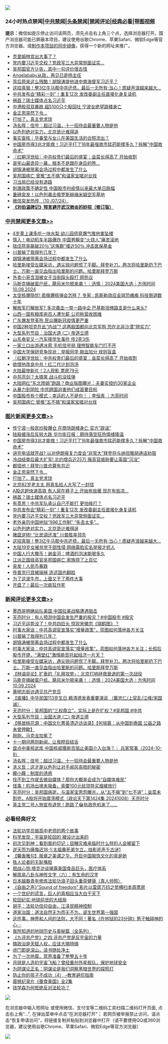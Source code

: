 ![](https://raw.githubusercontent.com/jsvpn/jsproxy/dev/64photo/fqnews-qr.jpg)

<div id="tt">
<h3>24小时热点禁闻|<a href="#%E4%B8%AD%E5%85%B1%E7%A6%81%E9%97%BB%E6%9B%B4%E5%A4%9A%E6%96%87%E7%AB%A0">中共禁闻</a>|<a href="#%E5%9B%BE%E7%89%87%E6%96%B0%E9%97%BB%E6%9B%B4%E5%A4%9A%E6%96%87%E7%AB%A0">头条禁闻</a>|<a href="#%E6%96%B0%E9%97%BB%E8%AF%84%E8%AE%BA%E6%9B%B4%E5%A4%9A%E6%96%87%E7%AB%A0">禁闻评论|<a href="#%E5%BF%85%E7%9C%8B%E7%BB%8F%E5%85%B8%E5%A5%BD%E6%96%87">经典必看</a>|<a href="https://696153.xyz/3" target="_blank">带图视频</a></h3>
<div><b>提示：</b>微信如提示停止访问该网页，须先点击右上角三个点，选择浏览器打开。国产浏览器可能已屏蔽本项目，建议使用谷歌Chrome、苹果Safari、微软Edge等官方浏览器。或<a href="%E5%88%B6%E4%BD%9Cgit%E7%A6%81%E9%97%BB%E9%95%9C%E5%83%8F.md">制作本项目的同步镜像</a>，获得一个新的网址来推广。</div>
<ul>

<li><a href="/worldnews/20241009/2099386.md">克里姆林宫出大事了？</a></li>
<li><a href="/topimagenews/20241009/2099315.md">党内要习近平交权？党政军三大异常侧面证实…</a></li>
<li><a href="/comments/20241009/2099328.md">吴邦国官方讣告，其中一句评价很古怪</a></li>
<li><a href="/baitai/20241009/2099281.md">Angelababy从政，再见已是杨主任</a></li>
<li><a href="/cnnews/20241009/2099372.md">背后原来这么残酷！胡锦涛提他进中南海督军习近平？</a></li>
<li><a href="/topimagenews/20241009/2099255.md">这招真狠！整3亿牛马帮中共还债，最后一无所有;当心！质疑声浪越来越大…</a></li>
<li><a href="/topimagenews/20241009/2099326.md">中共发布会“精彩一刻”！重复12次 发改委副主任直接化身复读机</a></li>
<li><a href="/topimagenews/20241009/2099341.md">祸首？瑞士媒体点名习近平</a></li>
<li><a href="/baitai/20241009/2099507.md">中港股双双暴跌 超5100只个股回吐 宁波女绝望跳楼身亡</a></li>
<li><a href="/topimagenews/20241009/2099435.md">金正恩突然下令…</a></li>
<li><a href="/topimagenews/20241009/2099394.md">打怕了，真主党求饶</a></li>
<li><a href="/comments/20241009/2099397.md">汤名晖：信号：超过习温，十一招待会最重要人物是他</a></li>
<li><a href="/topimagenews/20241009/2099284.md">以色列绝对实力，北京诡计难得逞</a></li>
<li><a href="/ssgc/20241009/2099320.md">事实查核｜华春莹与女儿在美国生活的合照流出？</a></li>
<li><a href="/topimagenews/20241009/2099522.md">中国房市得3兆才能救！习近平打了16年最强救市猛药能撑多久？拆解“中国救命术”</a></li>
<li><a href="/cbnews/20241009/2099399.md">〖红朝浮世绘〗中共权贵们最后的盛宴：韭菜长得高了 开始收割</a></li>
<li><a href="/cnnews/20241009/2099411.md">哀牢山最诡异一幕，根本不是跟在身后的熊…</a></li>
<li><a href="/comments/20241009/2099605.md">胡锦涛被带离会场过程中都发生了什么</a></li>
<li><a href="/cbnews/20241009/2099290.md">吴邦国病亡 曾推“五不搞”和温家宝唱对台戏</a></li>
<li><a href="/finance/20241009/2099419.md">习当局已经没有退路</a></li>
<li><a href="/headline/20241009/2099493.md">刺激政策不确定性 中国股市创疫情以来最大单日跌幅</a></li>
<li><a href="/baitai/20241009/2099487.md">重磅突发！以色列袭击俄罗斯赫梅米姆空军基地</a></li>
<li><a href="/sohnews/20241009/2099385.md">微信突发热传 （10 /07/24）</a></li>
<li><b><a href="/comments/20200207/1272816.md" target="_blank">《刘伯温碑记》预言避开武汉肺炎的妙招（修订版）</a></b></li>
</ul>
</div>

<div class="catlist">
<h3><a href="/cbnews/" target="_blank">中共禁闻</a><span><a href="/cbnews/" target="_blank" rel="nofollow">更多文章>></a></span></h3>
<ul>
<li><a href="/cbnews/20241010/2099655.md" target="_blank">4岁童上课多吃一块水梨 幼儿园师竟爆气推他害坠楼</a></li>
<li><a href="/cbnews/20241010/2099654.md" target="_blank">慎入！电动机车半路爆炸 中国男瞬变“火烧人”痛苦滚地</a></li>
<li><a href="/cbnews/20241009/2099621.md" target="_blank">陆住院率飙破20％“这族群”接近50％ 冲击医保基金</a></li>
<li><a href="/comments/20241009/2099606.md" target="_blank">川普输了我得判几年？</a></li>
<li><a href="/comments/20241009/2099605.md" target="_blank">胡锦涛被带离会场过程中都发生了什么</a></li>
<li><a href="/comments/20241009/2099591.md" target="_blank">哈里斯接受左媒采访，遇尖锐问题慌了手脚。拜登补刀，两次将哈里斯扔下巴士。万斯一直见血指出哈里斯的问题。哈里斯拜登万斯</a></li>
<li><a href="/cbnews/20241009/2099576.md" target="_blank">外卖小哥含泪被女子当街踩头殴打 网热议</a></li>
<li><a href="/comments/20241009/2099575.md" target="_blank">马斯克捅破窗户纸，飓风米尔顿来袭！｜选情｜2024美国大选｜方伟时间 10.09.2024</a></li>
<li><a href="/cbnews/20241009/2099548.md" target="_blank">太空核爆隐忧! 若俄爆核弹会怎样？ 专家 : 凯斯勒效应全球恐瘫痪 科技倒退数十年</a></li>
<li><a href="/cbnews/20241009/2099547.md" target="_blank">解放军打解放军? 多次袭击一带一路中企 巴基斯坦俾路支是什么来头?</a></li>
<li><a href="/cbnews/20241009/2099546.md" target="_blank">山西一国有粮库逾百人遭欠薪 公司称营收困难</a></li>
<li><a href="/cbnews/20241009/2099545.md" target="_blank">广东爆发登革热 民众曝新冠疫情更严重</a></li>
<li><a href="/cbnews/20241009/2099523.md" target="_blank">中国2种坦克在此“内战”? 这两敌国都向北京军购 恐在北非沙漠“拼实力”</a></li>
<li><a href="/comments/20241009/2099477.md" target="_blank">大型系列节目：治国大道 (二) 帝道立德</a></li>
<li><a href="/cbnews/20241009/2099417.md" target="_blank">山东泰安又一汽车撞学生事件 传2死3伤</a></li>
<li><a href="/cbnews/20241009/2099404.md" target="_blank">一家三口出游遇冰雹 手机信号弱 理想智能车门打不开</a></li>
<li><a href="/cbnews/20241009/2099403.md" target="_blank">中国大学保研竞争现状：举报同学 献血加分 规则盲盒</a></li>
<li><a href="/cbnews/20241009/2099399.md" target="_blank">〖红朝浮世绘〗中共权贵们最后的盛宴：韭菜长得高了 开始收割</a></li>
<li><a href="/cbnews/20241009/2099384.md" target="_blank">欲借他改良中共！红二代计划泡汤</a></li>
<li><a href="/cbnews/20241009/2099362.md" target="_blank">大陆最惨新片！2人观影 票房79元</a></li>
<li><a href="/cbnews/20241009/2099345.md" target="_blank">中共亮剑？太搞笑 战斗机没挂弹</a></li>
<li><a href="/cbnews/20241009/2099344.md" target="_blank">大陆网红“东北雨姐”跑路？商业版图曝光：夫妻实控约30家企业</a></li>
<li><a href="/cbnews/20241009/2099327.md" target="_blank">从暴力到阴险 中共跨国迫害他们成首要目标</a></li>
<li><a href="/comments/20241009/2099313.md" target="_blank">中国股市有个模式；幸运的人不是你！｜李恒青 ｜方菲时间</a></li>
<li><a href="/cbnews/20241009/2099290.md" target="_blank">吴邦国病亡 曾推“五不搞”和温家宝唱对台戏</a></li>

</ul>
</div>
<div class="catlist">
<h3><a href="/topimagenews/" target="_blank">图片新闻</a><span><a href="/topimagenews/" target="_blank" rel="nofollow">更多文章>></a></span></h3>
<ul>
<li><a href="/topimagenews/20241010/2099675.md" target="_blank">传宁波一股民炒股爆仓 在商场跳楼身亡 官方“辟谣”</a></li>
<li><a href="/topimagenews/20241009/2099620.md" target="_blank">陆股缓涨后反转大跌 华尔街日报：期待落空狂热情绪降温</a></li>
<li><a href="/topimagenews/20241009/2099522.md" target="_blank">中国房市得3兆才能救！习近平打了16年最强救市猛药能撑多久？拆解“中国救命术”</a></li>
<li><a href="/topimagenews/20241009/2099521.md" target="_blank">讲完电话就开战? 以对伊朗报复力度会“非常大”拜登将与纳坦雅胡通话劝阻</a></li>
<li><a href="/topimagenews/20241009/2099520.md" target="_blank">冷战结束后最大扩军! 北约增兵近25万 俄高官威胁要让英国“沉没”</a></li>
<li><a href="/topimagenews/20241009/2099436.md" target="_blank">都怪他！拜登川普总算有共识</a></li>
<li><a href="/topimagenews/20241009/2099435.md" target="_blank">金正恩突然下令…</a></li>
<li><a href="/topimagenews/20241009/2099394.md" target="_blank">打怕了，真主党求饶</a></li>
<li><a href="/topimagenews/20241009/2099361.md" target="_blank">北京82岁老太太 用真名给人大写了一封信</a></li>
<li><a href="/topimagenews/20241009/2099342.md" target="_blank">A股这趟快速高铁 有人尿在裤子上 开始有些暖 现在有些凉…</a></li>
<li><a href="/topimagenews/20241009/2099341.md" target="_blank">祸首？瑞士媒体点名习近平</a></li>
<li><a href="/topimagenews/20241009/2099340.md" target="_blank">有意思！中共军队承认自己不能打 更怕挨打？</a></li>
<li><a href="/topimagenews/20241009/2099326.md" target="_blank">中共发布会“精彩一刻”！重复12次 发改委副主任直接化身复读机</a></li>
<li><a href="/topimagenews/20241009/2099315.md" target="_blank">党内要习近平交权？党政军三大异常侧面证实…</a></li>
<li><a href="/topimagenews/20241009/2099314.md" target="_blank">老外亲历中国地狱“996工作制” “失去太多”…</a></li>
<li><a href="/topimagenews/20241009/2099284.md" target="_blank">以色列绝对实力，北京诡计难得逞</a></li>
<li><a href="/topimagenews/20241009/2099283.md" target="_blank">赌盘逆转! “比民调还准” 川普胜率领先</a></li>
<li><a href="/topimagenews/20241009/2099255.md" target="_blank">这招真狠！整3亿牛马帮中共还债，最后一无所有;当心！质疑声浪越来越大…</a></li>
<li><a href="/topimagenews/20241008/2099173.md" target="_blank">大陆19岁女被共党干部性侵 网络露脸实名举报才抓人</a></li>
<li><a href="/topimagenews/20241008/2099132.md" target="_blank">中国人行大撒币！谢金河：啤酒的泡沫能喝多久</a></li>
<li><a href="/topimagenews/20241008/2099048.md" target="_blank">江派正国级高官吴邦国病亡 家族捞了上百亿</a></li>
<li><a href="/topimagenews/20241008/2099044.md" target="_blank">突发！人民币暴跌</a></li>
<li><a href="/topimagenews/20241008/2099043.md" target="_blank">传普京行宫被端掉 连这国也翻脸</a></li>
<li><a href="/topimagenews/20241008/2098932.md" target="_blank">为了这波牛市，上面又干了两件大事</a></li>
<li><a href="/topimagenews/20241008/2098931.md" target="_blank">开盘了！最后一次疯狂作死</a></li>

</ul>
</div>
<div class="catlist">
<h3><a href="/comments/" target="_blank">新闻评论</a><span><a href="/comments/" target="_blank" rel="nofollow">更多文章>></a></span></h3>
<ul>
<li><a href="/comments/20241010/2099679.md" target="_blank">墨西哥明确站队美国 中国拉美战略遭遇阻击</a></li>
<li><a href="/comments/20241010/2099651.md" target="_blank">天亮时分：有人预测中国会发生严重的股灾？#中国股市 #股灾</a></li>
<li><a href="/comments/20241010/2099650.md" target="_blank">习近平运势没了！中共四巨头 惊现宋徽宗《瑞鹤图》？</a></li>
<li><a href="/comments/20241009/2099646.md" target="_blank">时事大家谈：中共高调官宣落实“增量政策”，蓝图如何落地各方关注</a></li>
<li><a href="/comments/20241009/2099606.md" target="_blank">川普输了我得判几年？</a></li>
<li><a href="/comments/20241009/2099605.md" target="_blank">胡锦涛被带离会场过程中都发生了什么</a></li>
<li><a href="/comments/20241009/2099592.md" target="_blank">时事大家谈：中共高调官宣落实“增量政策”，蓝图如何落地各方关注；长假后股市开锣，“满堂红”激情能否托起经济一片天？</a></li>
<li><a href="/comments/20241009/2099591.md" target="_blank">哈里斯接受左媒采访，遇尖锐问题慌了手脚。拜登补刀，两次将哈里斯扔下巴士。万斯一直见血指出哈里斯的问题。哈里斯拜登万斯</a></li>
<li><a href="/comments/20241009/2099582.md" target="_blank">【林语非论】扩表的「礼拜攻势」：北京打响拯救衰退的第一次战役</a></li>
<li><a href="/comments/20241009/2099575.md" target="_blank">马斯克捅破窗户纸，飓风米尔顿来袭！｜选情｜2024美国大选｜方伟时间 10.09.2024</a></li>
<li><a href="/comments/20241009/2099532.md" target="_blank">黄明志街访遇见共产党员</a></li>
<li><a href="/comments/20241009/2099519.md" target="_blank">【直播】中华民国113岁生日 赖清德发表重要演说 （戴忠仁/上官乱/江峰/宋国诚）</a></li>
<li><a href="/comments/20241009/2099488.md" target="_blank">天亮时分：吴邦国的“三权鼎立”，实际上是在扩权？#吴邦国 #中共</a></li>
<li><a href="/comments/20241009/2099477.md" target="_blank">大型系列节目：治国大道 (二) 帝道立德</a></li>
<li><a href="/comments/20241009/2099434.md" target="_blank">【移居桃花源：中国文化菁英清迈访谈录】【何培蓉：从中国到泰国 公益之路未曾停歇】</a></li>
<li><a href="/comments/20241009/2099423.md" target="_blank">刚刚，马克龙加冕了</a></li>
<li><a href="/comments/20241009/2099422.md" target="_blank">十一期间两则新闻，让我瞠目结舌</a></li>
<li><a href="/comments/20241009/2099415.md" target="_blank">盘点中美核武库 中国核威慑能否阻止美国介入台海？｜ 兵家常事（2024-10-9）</a></li>
<li><a href="/comments/20241009/2099397.md" target="_blank">汤名晖：信号：超过习温，十一招待会最重要人物是他</a></li>
<li><a href="/comments/20241009/2099388.md" target="_blank">冼义哲：这才是以色列让对手闻风丧胆的秘密</a></li>
<li><a href="/comments/20241009/2099387.md" target="_blank">瞳小瞳：制度的诱惑</a></li>
<li><a href="/comments/20241009/2099368.md" target="_blank">找不到工作就去做自媒体？那你大概率会成为“自媒体难民”</a></li>
<li><a href="/comments/20241009/2099367.md" target="_blank">怪事！机场出境未报备，索要100元给领导买烟被放行</a></li>
<li><a href="/comments/20241009/2099360.md" target="_blank">天亮时分：吴邦国病逝，与温家宝恩怨曝光，从“五不搞”到“七不讲”；韭菜未割完，A股将开始震荡模式（政论天下第1424集 20241008）天亮时分</a></li>
<li><a href="/comments/20241009/2099359.md" target="_blank">真主党二号人物宣布退党！跑路了😂执政危机来了……</a></li>

</ul>
</div>

<div class="catlist">
<h3>必看经典好文</h3>
<ul>
<li><a href="/comments/20200629/1352533.md" target="_blank">法轮功学员做高中老师的两个故事</a></li>
<li><a href="/comments/20230228/1854345.md" target="_blank">科学发现：宇宙是轮回的 被设计出来的</a></li>
<li><a href="/sohnews/20240908/2085761.md" target="_blank">初次见到神；看到兽的印记；目睹灾难来临时什么样的人会被留下</a></li>
<li><a href="/tculture/20190304/1091068.md" target="_blank">逆天而为痛悔迟18-1:太祖暴死弟乍立，烛影斧声千古谜1</a></li>
<li><a href="/bannedvideo/20201203/1441331.md" target="_blank">【馨香雅句】服章之美谓之华，开启中国服饰文化的竟是她</a></li>
<li><a href="/comments/20200606/783250.md" target="_blank">牲人论者的无耻嘴脸</a></li>
<li><a href="/comments/20240829/2080735.md" target="_blank">胆战心惊:塔克访谈揭露美国食品巨头，医疗体系</a></li>
<li><a href="/tculture/20170925/832035.md" target="_blank">解周易八卦与神传文字（六）：有生命的汉字</a></li>
<li><a href="/comments/20211023/1642745.md" target="_blank">日本越裔青年修炼法轮功浪子回头重获健康（真人帅照）</a></li>
<li><a href="/comments/20230707/1905138.md" target="_blank">《自由之声》”Sound of freedom” 影片以雷霆万钧之势横扫本周票房</a></li>
<li><a href="/comments/20200621/1348067.md" target="_blank">一个世纪的谎言，巨人的真相应当大白于天下</a></li>
<li><a href="/comments/20200920/582873.md" target="_blank">轮回纪实:地球前世的大结局</a></li>
<li><a href="/comments/20190219/1082706.md" target="_blank">胡平：法轮功信仰自由，江泽民精神控制</a></li>
<li><a href="/comments/20220722/1761708.md" target="_blank">道家治国：道法自然无为而无不为，诞生世界第一强国</a></li>
<li><a href="/comments/20220722/1761738.md" target="_blank">这件事，神界和人间的法则，大不同！著名《在地狱的23分钟》男子触碰神的心⋯</a></li>
<li><a href="/comments/20220601/1740278.md" target="_blank">我所知道的地球历史与奥秘篇（全系列）</a></li>
<li><a href="/bookonline/20131116/201053.md" target="_blank">《九评共产党》之四 评共产党是反宇宙的力量</a></li>
<li><a href="/comments/20200814/1379994.md" target="_blank">搞政治是天赋人权，应该大搞特搞</a></li>
<li><a href="/tculture/20200803/1373949.md" target="_blank">闭门即是深山，读书随处净土</a></li>
<li><a href="/cbnews/20200309/948043.md" target="_blank">为了一次地震，冥界准备了整整五十年</a></li>
<li><a href="/comments/20200712/1359456.md" target="_blank">月球是人造的宇宙飞船？曾经重创外星舰队，保护地球安全</a></li>
<li><a href="/comments/20201031/1423298.md" target="_blank">为阴谋论正名：阴谋论是我们洞察黑暗世界的探照灯</a></li>
<li><a href="/comments/20230918/1935212.md" target="_blank">防止你的孩子不成功（4） &#8211;教育避坑指南</a></li>
<li><a href="/ccpdope/20210120/1471113.md" target="_blank">震撼纪录片《蚕食美国》全2集</a></li>
<li><a href="/comments/20210123/1473430.md" target="_blank">钱学森为何拒绝反对法轮功？</a></li>

</ul>
</div>

![](https://raw.githubusercontent.com/jsvpn/jsproxy/dev/64photo/fqnews-qr.jpg)

在浏览器中输入短网址 或使用微信、支付宝等二维码工具扫描二维码打开页面, 点击右上角"...", 在弹出菜单中点击“在浏览器打开”； 若网页被举报禁止访问，请点击“恢复申请访问”，将链接复制并粘贴到浏览器中打开（请不要使用QQ或360浏览器，建议使用谷歌Chrome、苹果Safari、微软Edge等官方浏览器）

![](https://raw.githubusercontent.com/jsvpn/jsproxy/dev/64photo/wx.jpg)